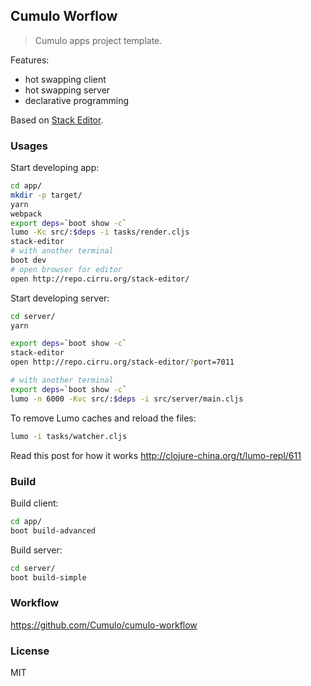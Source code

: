 
Cumulo Worflow
------

> Cumulo apps project template.

Features:

* hot swapping client
* hot swapping server
* declarative programming

Based on [Stack Editor](https://github.com/mvc-works/stack-workflow).

### Usages

Start developing app:

```bash
cd app/
mkdir -p target/
yarn
webpack
export deps=`boot show -c`
lumo -Kc src/:$deps -i tasks/render.cljs
stack-editor
# with another terminal
boot dev
# open browser for editor
open http://repo.cirru.org/stack-editor/
```

Start developing server:

```bash
cd server/
yarn

export deps=`boot show -c`
stack-editor
open http://repo.cirru.org/stack-editor/?port=7011

# with another terminal
export deps=`boot show -c`
lumo -n 6000 -Kvc src/:$deps -i src/server/main.cljs
```

To remove Lumo caches and reload the files:

```bash
lumo -i tasks/watcher.cljs
```

Read this post for how it works http://clojure-china.org/t/lumo-repl/611

### Build

Build client:

```bash
cd app/
boot build-advanced
```

Build server:

```bash
cd server/
boot build-simple
```

### Workflow

https://github.com/Cumulo/cumulo-workflow

### License

MIT
